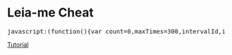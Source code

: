 <h1>Leia-me Cheat</h1>
<pre id="codigo">javascript:(function(){var count=0,maxTimes=300,intervalId,isRunning=false;function createButton(text,onClick,top){var button=document.createElement('button');button.textContent=text;button.style.position='fixed';button.style.top=top+'px';button.style.right='10px';button.style.zIndex='1000';button.style.padding='10px';button.style.backgroundColor=text==='Iniciar'?'#4CAF50':(text==='Parar'?'#F44336':'#FFC107');button.style.color='white';button.style.border='none';button.style.borderRadius='5px';button.style.cursor='pointer';document.body.appendChild(button);button.addEventListener('click',onClick);}function openIAInNewTab(){alert("Por favor, copie o seguinte link e cole em uma guia anônima:\n\nhttps://www.gauthmath.com/");window.open('https://www.gauthmath.com/','_blank');}function openHowToUse(){window.open('https://pastebin.com/raw/nHA4919C','_blank');}function startInterval(){isRunning=true;var intervalMillis=prompt("Em quantos milissegundos você quer passar de página? (Digite o valor em milissegundos)");intervalMillis=parseInt(intervalMillis,10);if(isNaN(intervalMillis)||intervalMillis<=0){alert("Valor inválido. O intervalo será definido como 1000 ms por padrão.");intervalMillis=1000;}var event=new KeyboardEvent('keydown',{key:'ArrowRight',code:'ArrowRight',keyCode:39,which:39,bubbles:true});intervalId=setInterval(function(){document.dispatchEvent(event);count++;console.log("Páginas passadas: "+count);if(count>=maxTimes){clearInterval(intervalId);alert("Terminou de passar as páginas!");isRunning=false;}},intervalMillis);}function stopInterval(){clearInterval(intervalId);isRunning=false;alert("Script parado!");var event=new KeyboardEvent('keydown',{key:'Escape',code:'Escape',keyCode:27,which:27,bubbles:true});for(var i=0;i<50;i++){setTimeout(function(){document.dispatchEvent(event);},10*i);}}createButton('Iniciar',function(){if(!isRunning){count=0;startInterval();}else{alert("O script já está em execução!");}},10);createButton('Parar',stopInterval,50);createButton('IA',openIAInNewTab,90);createButton('Como Usar',openHowToUse,130);})();</pre>

<a href="https://youtu.be/YHcdtNHDhHE?si=HPBZf3pjnZjoh-hV" target="_blank">Tutorial</a>
